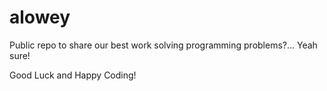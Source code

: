# alowey
Public repo to share our best work solving programming problems?... Yeah sure!

Good Luck and Happy Coding!

